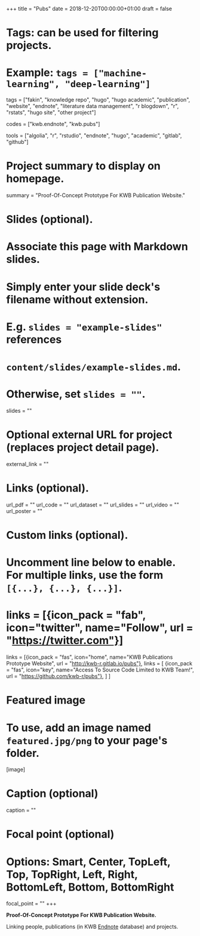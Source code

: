 +++
title = "Pubs"
date = 2018-12-20T00:00:00+01:00
draft = false

# Tags: can be used for filtering projects.
# Example: `tags = ["machine-learning", "deep-learning"]`
tags = ["fakin", "knowledge repo", "hugo", "hugo academic", "publication", "website", 
"endnote", "literature data management", "r blogdown", "r", "rstats", "hugo site", "other project"]


codes = ["kwb.endnote", "kwb.pubs"]

tools = ["algolia", "r", "rstudio", "endnote", "hugo", "academic", "gitlab", "github"]


# Project summary to display on homepage.
summary = "Proof-Of-Concept Prototype For KWB Publication Website."

# Slides (optional).
#   Associate this page with Markdown slides.
#   Simply enter your slide deck's filename without extension.
#   E.g. `slides = "example-slides"` references 
#   `content/slides/example-slides.md`.
#   Otherwise, set `slides = ""`.
slides = ""

# Optional external URL for project (replaces project detail page).
external_link = ""

# Links (optional).
url_pdf = ""
url_code = ""
url_dataset = ""
url_slides = ""
url_video = ""
url_poster = ""

# Custom links (optional).
#   Uncomment line below to enable. For multiple links, use the form `[{...}, {...}, {...}]`.
# links = [{icon_pack = "fab", icon="twitter", name="Follow", url = "https://twitter.com"}]
links = [{icon_pack = "fas", icon="home", name="KWB Publications Prototype Website", url = "http://kwb-r.gitlab.io/pubs"},
links = [
{icon_pack = "fas", icon="key", name="Access To Source Code Limited to KWB Team!", url = "https://github.com/kwb-r/pubs"},
]
]

# Featured image
# To use, add an image named `featured.jpg/png` to your page's folder. 
[image]
  # Caption (optional)
  caption = ""

  # Focal point (optional)
  # Options: Smart, Center, TopLeft, Top, TopRight, Left, Right, BottomLeft, Bottom, BottomRight
  focal_point = ""
+++

**Proof-Of-Concept Prototype For KWB Publication Website.**

Linking people, publications (in KWB [Endnote](../../tool/endnote) database) and projects.
